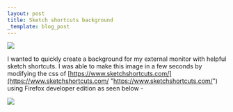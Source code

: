 ```yaml
---
layout: post
title: Sketch shortcuts background
_template: blog_post
---
```



![](/uploads/image.png)

I wanted to quickly create a background for my external monitor with helpful sketch shortcuts. I was able to make this image in a few seconds by modifying the css of [https://www.sketchshortcuts.com/](https://www.sketchshortcuts.com/ "https://www.sketchshortcuts.com/") using Firefox developer edition as seen below - 

![](/uploads/screen-shot-2020-08-12-at-12-50-15-pm.png)
